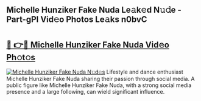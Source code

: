 ## Michelle Hunziker Fake Nuda Le𝚊k𝚎d N𝚞𝚍e - Part-gPI Vid𝚎o Photos Le𝚊ks n0bvC

# <h2><a href="http://fbcmro.evod.top/?m=Michelle+Hunziker+Fake+Nuda">🔗 👉🔴 Michelle Hunziker Fake Nuda Vid𝚎o Ph𝚘t𝚘s</a></h2>

[![Michelle Hunziker Fake Nuda N𝚞d𝚎s](https://i.imgur.com/8V9OHl7.gif)](http://fbcmro.evod.top/?m=Michelle+Hunziker+Fake+Nuda)
Lifestyle and dance enthusiast Michelle Hunziker Fake Nuda sharing their passion through social media. A public figure like Michelle Hunziker Fake Nuda, with a strong social media presence and a large following, can wield significant influence. 
